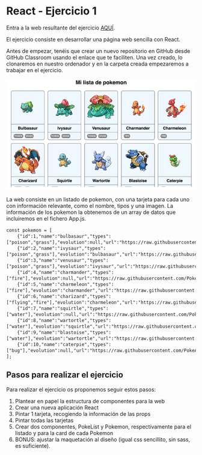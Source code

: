 # React - Ejercicio 1

Entra a la web resultante del ejercicio [AQUÍ](https://palomaviolin.github.io/react__exercise-1__pokedex/).

El ejercicio consiste en desarrollar una página web sencilla con React.

Antes de empezar, tenéis que crear un nuevo repositorio en GitHub desde GitHub Classroom usando el enlace que te faciliten. Una vez creado, lo clonaremos en nuestro ordenador y en la carpeta creada empezaremos a trabajar en el ejercicio.

![](src/exercise-image.png)

La web consiste en un listado de pokemon, con una tarjeta para cada uno con información relevante, como el nombre, tipos y una imagen. La información de los pokemon la obtenemos de un array de datos que incluiremos en el fichero App.js.
```
const pokemon = [
    {"id":1,"name":"bulbasaur","types":["poison","grass"],"evolution":null,"url":"https://raw.githubusercontent.com/PokeAPI/sprites/master/sprites/pokemon/1.png"},
    {"id":2,"name":"ivysaur","types":["poison","grass"],"evolution":"bulbasaur","url":"https://raw.githubusercontent.com/PokeAPI/sprites/master/sprites/pokemon/2.png"},
    {"id":3,"name":"venusaur","types":["poison","grass"],"evolution":"ivysaur","url":"https://raw.githubusercontent.com/PokeAPI/sprites/master/sprites/pokemon/3.png"},
    {"id":4,"name":"charmander","types":["fire"],"evolution":null,"url":"https://raw.githubusercontent.com/PokeAPI/sprites/master/sprites/pokemon/4.png"},
    {"id":5,"name":"charmeleon","types":["fire"],"evolution":"charmander","url":"https://raw.githubusercontent.com/PokeAPI/sprites/master/sprites/pokemon/5.png"},
    {"id":6,"name":"charizard","types":["flying","fire"],"evolution":"charmeleon","url":"https://raw.githubusercontent.com/PokeAPI/sprites/master/sprites/pokemon/6.png"},
    {"id":7,"name":"squirtle","types":["water"],"evolution":null,"url":"https://raw.githubusercontent.com/PokeAPI/sprites/master/sprites/pokemon/7.png"},
    {"id":8,"name":"wartortle","types":["water"],"evolution":"squirtle","url":"https://raw.githubusercontent.com/PokeAPI/sprites/master/sprites/pokemon/8.png"},
    {"id":9,"name":"blastoise","types":["water"],"evolution":"wartortle","url":"https://raw.githubusercontent.com/PokeAPI/sprites/master/sprites/pokemon/9.png"},
    {"id":10,"name":"caterpie","types":["bug"],"evolution":null,"url":"https://raw.githubusercontent.com/PokeAPI/sprites/master/sprites/pokemon/10.png"}
];
```


## Pasos para realizar el ejercicio

Para realizar el ejercicio os proponemos seguir estos pasos:

1. Plantear en papel la estructura de componentes para la web
2. Crear una nueva aplicación React
3. Pintar 1 tarjeta, recogiendo la información de las props
4. Pintar todas las tarjetas
5. Crear dos componentes, PokeList y Pokemon, respectivamente para el listado y para la card de cada Pokemon
6. BONUS: ajustar la maquetación al diseño (igual css sencillito, sin sass, es suficiente).
